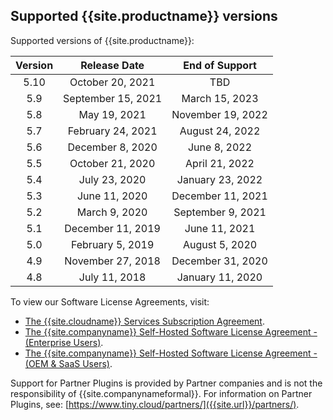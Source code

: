 ## Supported {{site.productname}} versions

Supported versions of {{site.productname}}:

| Version |   Release Date    |  End of Support   |
|:-------:|:-----------------:|:-----------------:|
|   5.10  | October 20, 2021  |        TBD        |
|   5.9   | September 15, 2021 |  March 15, 2023  |
|   5.8   | May 19, 2021      | November 19, 2022 |
|   5.7   | February 24, 2021 | August 24, 2022   |
|   5.6   | December 8, 2020  |   June 8, 2022    |
|   5.5   | October 21, 2020  |   April 21, 2022  |
|   5.4   | July 23, 2020     | January 23, 2022  |
|   5.3   | June 11, 2020     | December 11, 2021 |
|   5.2   | March 9, 2020     | September 9, 2021 |
|   5.1   | December 11, 2019 |  June 11, 2021    |
|   5.0   | February 5, 2019  | August 5, 2020    |
|   4.9   | November 27, 2018 | December 31, 2020 |
|   4.8   |   July 11, 2018   | January 11, 2020  |

To view our Software License Agreements, visit:

- [The {{site.cloudname}} Services Subscription Agreement]({{site.legalpages}}/cloud-use-subscription-agreement/).
- [The {{site.companyname}} Self-Hosted Software License Agreement - (Enterprise Users)]({{site.legalpages}}/tiny-self-hosted-enterprise-agreement/).
- [The {{site.companyname}} Self-Hosted Software License Agreement - (OEM & SaaS Users)]({{site.legalpages}}/tiny-self-hosted-oem-saas-agreement/).

Support for Partner Plugins is provided by Partner companies and is not the responsibility of {{site.companynameformal}}. For information on Partner Plugins, see: [https://www.tiny.cloud/partners/]({{site.url}}/partners/).
